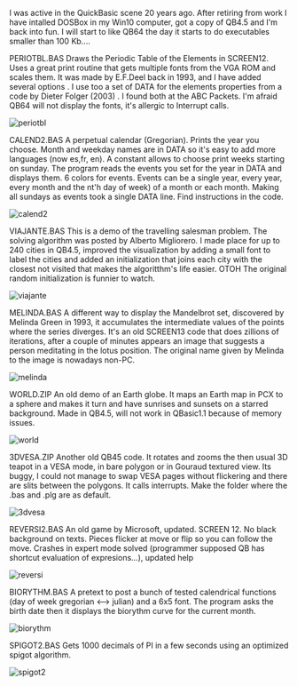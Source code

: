 I was active in the QuickBasic scene 20 years ago. After retiring from work I have intalled DOSBox in my Win10 computer, got a copy of QB4.5 and I'm back into fun. I will start to like QB64 the day it starts to do executables smaller than 100 Kb....

PERIOTBL.BAS Draws the Periodic Table of the Elements in SCREEN12. Uses a great print routine that gets multiple fonts from the VGA ROM and scales them. It was made by E.F.Deel back in 1993, and I have added several options .  I use too a set of DATA for the elements properties from a code by Dieter Folger (2003) . I found both at the ABC Packets. I'm afraid QB64 will not display the fonts, it's allergic to Interrupt calls.

![periotbl](https://github.com/user-attachments/assets/e844291c-ffd9-4d17-90d1-60ec8e0b5cf9)


CALEND2.BAS  A perpetual calendar (Gregorian). Prints the year you choose. Month and weekday names are in DATA so it's easy to add more languages (now es,fr, en). A constant allows to choose print weeks starting on sunday. The program reads the events you set for the year in DATA and displays them. 6 colors for events. Events can be a single year, every year, every month and the nt'h day of week) of a month or each month. Making all sundays as events took a single DATA line. Find instructions in the code.

![calend2](https://github.com/user-attachments/assets/7df8da47-1e2e-4fda-ba64-9d78f8b6b198)


VIAJANTE.BAS This is a demo of the travelling salesman problem. The solving algorithm was posted by Alberto Migliorero. I made place for up to 240 cities in QB4.5, improved the visualization by adding a small font to label the cities and added an initialization that joins each city with the closest not visited that makes the algoritthm's life easier. OTOH The original random initialization is funnier to watch.

![viajante](https://github.com/user-attachments/assets/c87552bf-d7af-4e12-a852-0fb3cc354aac)


MELINDA.BAS A different way to display the Mandelbrot set, discovered by Melinda Green in 1993, it accumulates the intermediate values of the points where the series diverges. It's an old SCREEN13 code that does zillions of iterations, after a couple of minutes appears an image that suggests a person meditating in the lotus position. The original name given by Melinda to the image is nowadays non-PC.

![melinda](https://github.com/user-attachments/assets/7e11e4a4-4bf1-4d90-a15a-a139737a7b7a)


WORLD.ZIP An old demo of an Earth globe.  It maps an Earth map in PCX to a sphere and makes it turn and have sunrises and sunsets on a starred background. Made in QB4.5, will not work in QBasic1.1 because of memory issues.

![world](https://github.com/user-attachments/assets/a14d6173-95b5-416d-9f2e-ed209aab6887)

3DVESA.ZIP Another old QB45 code. It rotates and zooms the then usual 3D teapot in a VESA mode, in bare polygon or in Gouraud textured view. Its buggy, I could not manage to swap VESA pages without flickering and there are slits between the polygons. It calls interrupts.  Make the folder where the .bas and .plg are as default. 

![3dvesa](https://github.com/user-attachments/assets/f06642c5-ab30-4da4-ab13-2198eac73eea)

REVERSI2.BAS An old game by Microsoft, updated. SCREEN 12. No black background on texts. Pieces flicker at move or flip so you can follow the move. Crashes in expert mode solved (programmer supposed QB has shortcut evaluation of expresions...), updated help

![reversi](https://github.com/user-attachments/assets/1bc6c9ee-d825-4ad6-98a0-5096774617c8)

BIORYTHM.BAS  A pretext to post a bunch of tested calendrical functions (day of week gregorian <--> julian) and a 6x5 font. The program asks the birth date then it displays the biorythm curve for the current month.

![biorythm](https://github.com/user-attachments/assets/ec54ea0b-663b-48ba-8a18-7b7a4cd3c334)

SPIGOT2.BAS Gets 1000 decimals of PI in a few seconds using an optimized spigot algorithm.

![spigot2](https://github.com/user-attachments/assets/865476f5-c19c-40dc-9ce8-57695ded72f9)



